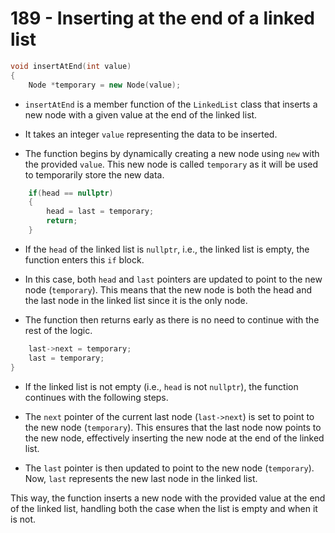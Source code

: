 # 189 - Inserting at the end of a linked list

```cpp
void insertAtEnd(int value)
{
    Node *temporary = new Node(value);
```

- `insertAtEnd` is a member function of the `LinkedList` class that inserts a new node with a given value at the end of the linked list.

- It takes an integer `value` representing the data to be inserted.

- The function begins by dynamically creating a new node using `new` with the provided `value`. This new node is called `temporary` as it will be used to temporarily store the new data.

```cpp
    if(head == nullptr)
    {
        head = last = temporary;
        return;
    }
```

- If the `head` of the linked list is `nullptr`, i.e., the linked list is empty, the function enters this `if` block.

- In this case, both `head` and `last` pointers are updated to point to the new node (`temporary`). This means that the new node is both the head and the last node in the linked list since it is the only node.

- The function then returns early as there is no need to continue with the rest of the logic.

```cpp
    last->next = temporary;
    last = temporary;
}
```

- If the linked list is not empty (i.e., `head` is not `nullptr`), the function continues with the following steps.

- The `next` pointer of the current last node (`last->next`) is set to point to the new node (`temporary`). This ensures that the last node now points to the new node, effectively inserting the new node at the end of the linked list.

- The `last` pointer is then updated to point to the new node (`temporary`). Now, `last` represents the new last node in the linked list.

This way, the function inserts a new node with the provided value at the end of the linked list, handling both the case when the list is empty and when it is not.